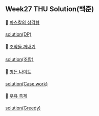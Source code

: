 ## Week27 THU Solution(백준)

👀 [파스칼의 삼각형](https://www.acmicpc.net/problem/16395)

#### 

[solution(DP)](https://github.com/BBBOMi/Algorithms-New/blob/master/week27/BOJ16395.java)

#### 

👀 [조약돌 꺼내기](https://www.acmicpc.net/problem/13251)

#### 

[solution(조합)](https://github.com/BBBOMi/Algorithms-New/blob/master/week27/BOJ13251.java)

#### 

👀 [병든 나이트](https://www.acmicpc.net/problem/1783)

#### 

[solution(Case work)](https://github.com/BBBOMi/Algorithms-New/blob/master/week27/BOJ1783.java)

#### 

👀 [우유 축제](https://www.acmicpc.net/problem/14720)

#### 

[solution(Greedy)](https://github.com/BBBOMi/Algorithms-New/blob/master/week27/BOJ14720.java)

#### 